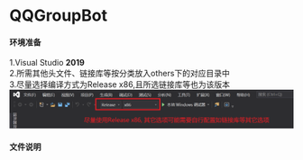 # QQGroupBot

#### 环境准备  
1.Visual Studio **2019**  
2.所需其他头文件、链接库等按分类放入others下的对应目录中  
3.尽量选择编译方式为Release x86,且所选链接库等也为该版本  
![](docs/release.PNG)

#### 文件说明  
